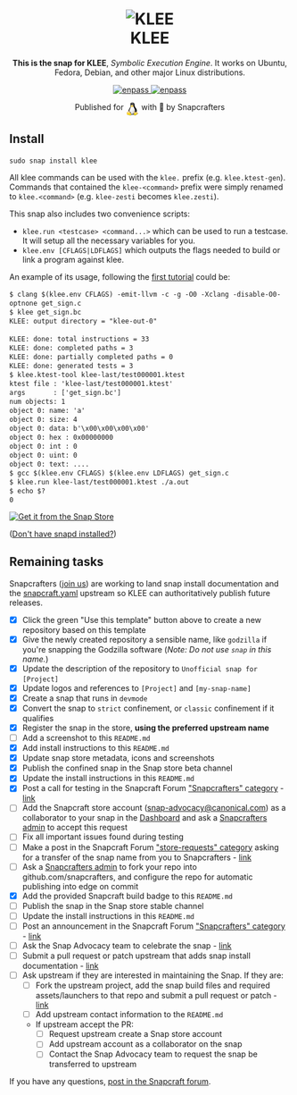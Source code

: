 <h1 align="center">
  <img src="http://klee.github.io/images/klee.svg" alt="KLEE">
  <br />
  KLEE
</h1>

<p align="center"><b>This is the snap for KLEE</b>, <i>Symbolic Execution Engine</i>. It works on Ubuntu, Fedora, Debian, and other major Linux
distributions.</p>

<p align="center">
<a href="https://snapcraft.io/my-snap-name">
  <img alt="enpass" src="https://snapcraft.io/klee/badge.svg" />
</a>
<a href="https://snapcraft.io/my-snap-name">
  <img alt="enpass" src="https://snapcraft.io/klee/trending.svg?name=0" />
</a>
</p>

<!-- Uncomment and modify this when you have a screenshot
![KLEE](screenshot.png?raw=true "my-snap-name")
-->

<p align="center">Published for <img src="https://raw.githubusercontent.com/anythingcodes/slack-emoji-for-techies/gh-pages/emoji/tux.png" align="top" width="24" /> with 💝 by Snapcrafters</p>

## Install

    sudo snap install klee

All klee commands can be used with the `klee.` prefix (e.g. `klee.ktest-gen`). Commands that contained the `klee-<command>` prefix were simply renamed to `klee.<command>` (e.g. `klee-zesti` becomes `klee.zesti`).

This snap also includes two convenience scripts:

 - `klee.run <testcase> <command...>` which can be used to run a testcase. It will setup all the necessary variables for you.
 - `klee.env [CFLAGS|LDFLAGS]` which outputs the flags needed to build or link a program against klee.

An example of its usage, following the [first tutorial](http://klee.github.io/tutorials/testing-function/) could be:

```
$ clang $(klee.env CFLAGS) -emit-llvm -c -g -O0 -Xclang -disable-O0-optnone get_sign.c
$ klee get_sign.bc
KLEE: output directory = "klee-out-0"

KLEE: done: total instructions = 33
KLEE: done: completed paths = 3
KLEE: done: partially completed paths = 0
KLEE: done: generated tests = 3
$ klee.ktest-tool klee-last/test000001.ktest
ktest file : 'klee-last/test000001.ktest'
args       : ['get_sign.bc']
num objects: 1
object 0: name: 'a'
object 0: size: 4
object 0: data: b'\x00\x00\x00\x00'
object 0: hex : 0x00000000
object 0: int : 0
object 0: uint: 0
object 0: text: ....
$ gcc $(klee.env CFLAGS) $(klee.env LDFLAGS) get_sign.c
$ klee.run klee-last/test000001.ktest ./a.out
$ echo $?
0
```

[![Get it from the Snap Store](https://snapcraft.io/static/images/badges/en/snap-store-white.svg)](https://snapcraft.io/klee)

([Don't have snapd installed?](https://snapcraft.io/docs/core/install))

## Remaining tasks

Snapcrafters ([join us](https://forum.snapcraft.io/t/snapcrafters-reboot/24625)) are working to land snap install documentation and the [snapcraft.yaml](https://github.com/snapcrafters/fork-and-rename-me/blob/master/snap/snapcraft.yaml) upstream so KLEE can authoritatively publish future releases.

  - [x] Click the green "Use this template" button above to create a new repository based on this template
  - [x] Give the newly created repository a sensible name, like `godzilla` if you're snapping the Godzilla software (*Note: Do not use `snap` in this name.*)
  - [x] Update the description of the repository to `Unofficial snap for [Project]`
  - [x] Update logos and references to `[Project]` and `[my-snap-name]`
  - [x] Create a snap that runs in `devmode`
  - [x] Convert the snap to `strict` confinement, or `classic` confinement if it qualifies
  - [x] Register the snap in the store, **using the preferred upstream name**
  - [ ] Add a screenshot to this `README.md`
  - [x] Add install instructions to this `README.md`
  - [x] Update snap store metadata, icons and screenshots
  - [x] Publish the confined snap in the Snap store beta channel
  - [x] Update the install instructions in this `README.md`
  - [x] Post a call for testing in the Snapcraft Forum ["Snapcrafters" category](https://forum.snapcraft.io/c/snapcrafters/23) - [link](https://forum.snapcraft.io/t/call-for-testing-klee/35964)
  - [ ] Add the Snapcraft store account (snap-advocacy@canonical.com) as a collaborator to your snap in the [Dashboard](https://dashboard.snapcraft.io) and ask a [Snapcrafters admin](https://github.com/orgs/snapcrafters/people?query=%20role%3Aowner) to accept this request
  - [ ] Fix all important issues found during testing
  - [ ] Make a post in the Snapcraft Forum ["store-requests" category](https://forum.snapcraft.io/c/store-requests/19) asking for a transfer of the snap name from you to Snapcrafters - [link]()
  - [ ] Ask a [Snapcrafters admin](https://github.com/orgs/snapcrafters/people?query=%20role%3Aowner) to fork your repo into github.com/snapcrafters, and configure the repo for automatic publishing into edge on commit
  - [x] Add the provided Snapcraft build badge to this `README.md`
  - [ ] Publish the snap in the Snap store stable channel
  - [ ] Update the install instructions in this `README.md`
  - [ ] Post an announcement in the Snapcraft Forum ["Snapcrafters" category](https://forum.snapcraft.io/c/snapcrafters/23) - [link]()
  - [ ] Ask the Snap Advocacy team to celebrate the snap - [link]()
  - [ ] Submit a pull request or patch upstream that adds snap install documentation - [link]()
  - [ ] Ask upstream if they are interested in maintaining the Snap. If they are:
    - [ ] Fork the upstream project, add the snap build files and required assets/launchers to that repo and submit a pull request or patch - [link]()
    - [ ] Add upstream contact information to the `README.md`
    - If upstream accept the PR:
      - [ ] Request upstream create a Snap store account
      - [ ] Add upstream account as a collaborator on the snap
      - [ ] Contact the Snap Advocacy team to request the snap be transferred to upstream

If you have any questions, [post in the Snapcraft forum](https://forum.snapcraft.io).

<!--
## The Snapcrafters

| [![Your Name](https://gravatar.com/avatar/bc0bced65e963eb5c3a16cab8b004431/?s=128)](https://github.com/yourname/) |
| :---: |
| [Your Name](https://github.com/yourname/) |
--> 

<!-- Uncomment and modify this when you have upstream contacts
## Upstream

| [![Upstream Name](https://gravatar.com/avatar/bc0bced65e963eb5c3a16cab8b004431?s=128)](https://github.com/upstreamname) |
| :---: |
| [Upstream Name](https://github.com/upstreamname) |
-->
